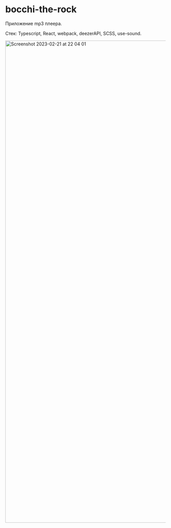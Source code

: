 # bocchi-the-rock

Приложение mp3 плеера.



Стек: 
Typescript, React, webpack, deezerAPI, SCSS, use-sound.


<img width="1512" alt="Screenshot 2023-02-21 at 22 04 01" src="https://user-images.githubusercontent.com/99682209/220412030-355dc4b7-833e-47c1-8eb2-560f0b4d94b7.png">
